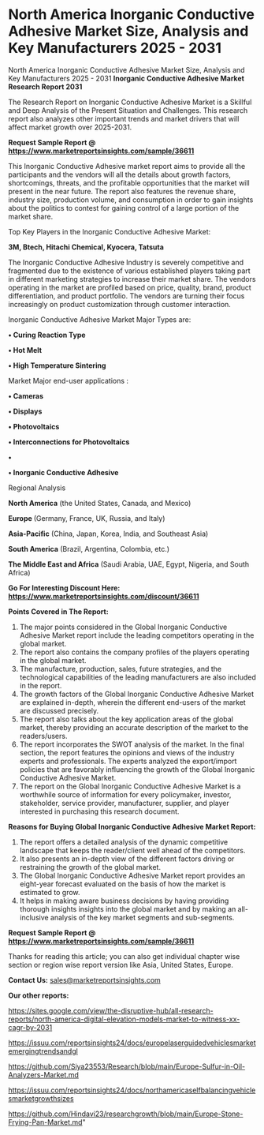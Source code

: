 # North America Inorganic Conductive Adhesive Market Size, Analysis and Key Manufacturers 2025 - 2031
North America Inorganic Conductive Adhesive Market Size, Analysis and Key Manufacturers 2025 - 2031
<strong>Inorganic Conductive Adhesive Market Research Report 2031</strong>

The Research Report on Inorganic Conductive Adhesive Market is a Skillful and Deep Analysis of the Present Situation and Challenges. This research report also analyzes other important trends and market drivers that will affect market growth over 2025-2031.

<strong>Request Sample Report @ <a href=https://www.marketreportsinsights.com/sample/36611>https://www.marketreportsinsights.com/sample/36611</a></strong>

This Inorganic Conductive Adhesive market report aims to provide all the participants and the vendors will all the details about growth factors, shortcomings, threats, and the profitable opportunities that the market will present in the near future. The report also features the revenue share, industry size, production volume, and consumption in order to gain insights about the politics to contest for gaining control of a large portion of the market share.

Top Key Players in the Inorganic Conductive Adhesive Market:

<strong>3M, Btech, Hitachi Chemical, Kyocera, Tatsuta</strong>

The Inorganic Conductive Adhesive Industry is severely competitive and fragmented due to the existence of various established players taking part in different marketing strategies to increase their market share. The vendors operating in the market are profiled based on price, quality, brand, product differentiation, and product portfolio. The vendors are turning their focus increasingly on product customization through customer interaction.

Inorganic Conductive Adhesive Market Major Types are:

<strong>•  Curing Reaction Type

•  Hot Melt

•  High Temperature Sintering</strong>

Market Major end-user applications :

<strong>•  Cameras

•  Displays

•  Photovoltaics

•  Interconnections for Photovoltaics

•  

•  Inorganic Conductive Adhesive</strong>

Regional Analysis

</u><strong><b>North America</b></strong> (the United States, Canada, and Mexico)

<strong><b>Europe </b></strong>(Germany, France, UK, Russia, and Italy)

<strong><b>Asia-Pacific</b></strong> (China, Japan, Korea, India, and Southeast Asia)

<strong><b>South America</b></strong> (Brazil, Argentina, Colombia, etc.)

<strong><b>The Middle East and Africa</b></strong> (Saudi Arabia, UAE, Egypt, Nigeria, and South Africa)

<strong>Go For Interesting Discount Here: <a href=https://www.marketreportsinsights.com/discount/36611>https://www.marketreportsinsights.com/discount/36611</a></strong>

<strong>Points Covered in The Report:</strong>
<ol>
  <li>The major points considered in the Global Inorganic Conductive Adhesive Market report include the leading competitors operating in the global market.</li>
  <li>The report also contains the company profiles of the players operating in the global market.</li>
  <li>The manufacture, production, sales, future strategies, and the technological capabilities of the leading manufacturers are also included in the report.</li>
  <li>The growth factors of the Global Inorganic Conductive Adhesive Market are explained in-depth, wherein the different end-users of the market are discussed precisely.</li>
  <li>The report also talks about the key application areas of the global market, thereby providing an accurate description of the market to the readers/users.</li>
  <li>The report incorporates the SWOT analysis of the market. In the final section, the report features the opinions and views of the industry experts and professionals. The experts analyzed the export/import policies that are favorably influencing the growth of the Global Inorganic Conductive Adhesive Market.</li>
  <li>The report on the Global Inorganic Conductive Adhesive Market is a worthwhile source of information for every policymaker, investor, stakeholder, service provider, manufacturer, supplier, and player interested in purchasing this research document.</li>
</ol>
<strong>Reasons for Buying Global Inorganic Conductive Adhesive Market Report:</strong>

<ol>
  <li>The report offers a detailed analysis of the dynamic competitive landscape that keeps the reader/client well ahead of the competitors.</li>
  <li>It also presents an in-depth view of the different factors driving or restraining the growth of the global market.</li>
  <li>The Global Inorganic Conductive Adhesive Market report provides an eight-year forecast evaluated on the basis of how the market is estimated to grow.</li>
  <li>It helps in making aware business decisions by having providing thorough insights insights into the global market and by making an all-inclusive analysis of the key market segments and sub-segments.</li>
</ol>
<strong>Request Sample Report @ <a href=https://www.marketreportsinsights.com/sample/36611>https://www.marketreportsinsights.com/sample/36611</a></strong>


Thanks for reading this article; you can also get individual chapter wise section or region wise report version like Asia, United States, Europe.

<strong>Contact Us:</strong>
sales@marketreportsinsights.com

<strong>Our other reports:</strong>

<a href=https://sites.google.com/view/the-disruptive-hub/all-research-reports/north-america-digital-elevation-models-market-to-witness-xx-cagr-by-2031>https://sites.google.com/view/the-disruptive-hub/all-research-reports/north-america-digital-elevation-models-market-to-witness-xx-cagr-by-2031</a>

<a href=https://issuu.com/reportsinsights24/docs/europelaserguidedvehiclesmarketemergingtrendsandgl>https://issuu.com/reportsinsights24/docs/europelaserguidedvehiclesmarketemergingtrendsandgl</a>

<a href=https://github.com/Siya23553/Research/blob/main/Europe-Sulfur-in-Oil-Analyzers-Market.md>https://github.com/Siya23553/Research/blob/main/Europe-Sulfur-in-Oil-Analyzers-Market.md</a>

<a href=https://issuu.com/reportsinsights24/docs/northamericaselfbalancingvehiclesmarketgrowthsizes>https://issuu.com/reportsinsights24/docs/northamericaselfbalancingvehiclesmarketgrowthsizes</a>

<a href=https://github.com/Hindavi23/researchgrowth/blob/main/Europe-Stone-Frying-Pan-Market.md>https://github.com/Hindavi23/researchgrowth/blob/main/Europe-Stone-Frying-Pan-Market.md</a>"
